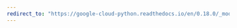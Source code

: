 ```yaml
---
redirect_to: "https://google-cloud-python.readthedocs.io/en/0.18.0/_modules/gcloud/credentials.html"
---
```

